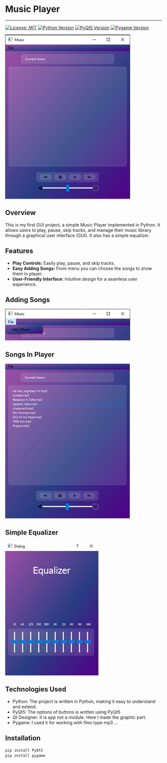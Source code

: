 # Music Player

---
[![License: MIT](https://img.shields.io/badge/License-MIT-yellow.svg)](https://opensource.org/licenses/MIT)
[![Python Version](https://img.shields.io/badge/Python-3.8%2B-blue.svg)](https://www.python.org/downloads/release)
[![PyQt5 Version](https://img.shields.io/badge/PyQt5-5.1.5-green.svg)](https://pypi.org/project/PyQt5/)
[![Pygame Version](https://img.shields.io/badge/Pygame-2.1.0-red.svg)](https://pypi.org/project/pygame/)

![Project Image](pictures/Screenshot_2.png)

## Overview

This is my first GUI project, a simple Music Player implemented in Python. It allows users to play, pause, skip tracks, and manage their music library through a graphical user interface (GUI).
It also has a simple equalizer.



## Features

- **Play Controls:** Easily play, pause, and skip tracks.
- **Easy Adding Songs:** From menu you can choose the songs to show them in player.
- **User-Friendly Interface:** Intuitive design for a seamless user experience.

## Adding Songs

![Equalizer](pictures/Screenshot_1.png)

## Songs In Player 

![Equalizer](pictures/Screenshot_3.png)

## Simple Equalizer

![Equalizer](pictures/Screenshot_4.png)

## Technologies Used

- Python: The project is written in Python, making it easy to understand and extend.
- PyQt5: The options of buttons is written using PyQt5
- Qt Designer: It is app not a module. Here I made the graphic part.
- Pygame: I used it for working with files type mp3 ...

## Installation
```bash
pip install PyQt5
pip install pygame
```

